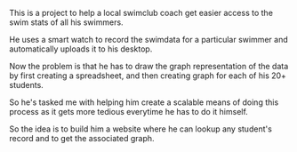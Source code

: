 This is a project to help a local swimclub coach get easier access to the swim stats of all his swimmers.


He uses a smart watch to record the swimdata for a particular swimmer and automatically uploads it to his desktop.

Now the problem is that he has to draw the graph representation of the data by first creating a spreadsheet, and then creating  graph for each of his 20+ students.

So he's tasked me with helping him create a scalable means of doing this process as it gets more tedious everytime he has to do it himself.

So the idea is to build him a website where he can lookup any student's record and to get the associated graph. 
